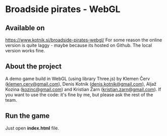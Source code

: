 
# Broadside pirates - WebGL

## Available on 
https://www.kotnik.si/broadside-pirates-webgl/
For some reason the online version is quite laggy - maybe because its hosted on Github. The local version works fine.

## About the project  
A demo game build in WebGL (using library Three.js) by Klemen Červ (klemen.cerv@gmail.com), Denis Kotnik (denis.kotnik@gmail.com), Aljaž Kozina (kozinc@gmail.com) and Kristian Žarn (kristian.zarn@gmail.com). If you want to use the code: it's fine by me, but please ask the rest of the team.

## Run the game
Just open **index.html** file.
